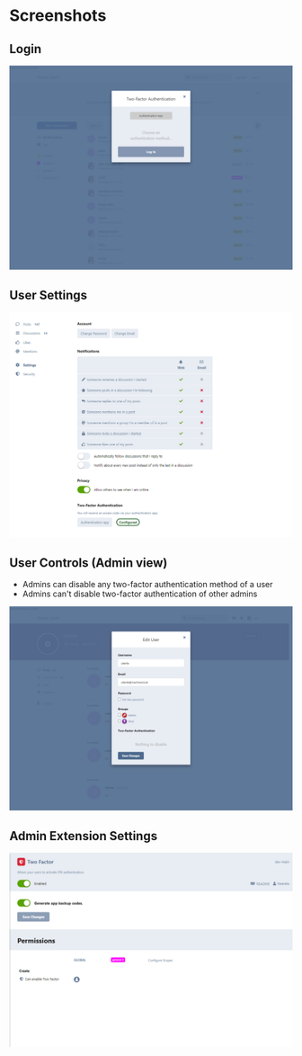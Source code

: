 # Screenshots

## Login

![login](ss_1.png)

## User Settings

![settings](ss_2.png)

## User Controls (Admin view)

- Admins can disable any two-factor authentication method of a user
- Admins can't disable two-factor authentication of other admins

![user_controls_admin_view](ss_3.png)

## Admin Extension Settings

![admin_extension_settings](ss_4.png)

